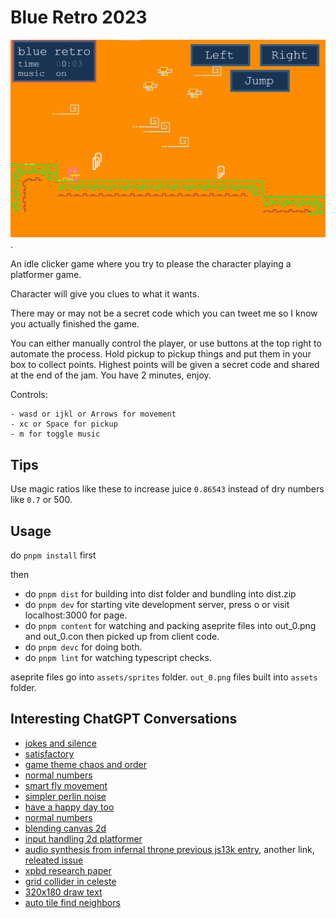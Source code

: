 # Blue Retro 2023

![Blue Retro](blue-retro2023.gif).

An idle clicker game where you try to please the character playing a platformer game.

Character will give you clues to what it wants. 

There may or may not be a secret code which you can tweet me so I know you actually finished the game.

You can either manually control the player, or use buttons at the top right to automate the process. Hold pickup to pickup things and put them in your box to collect points. Highest points will be given a secret code and shared at the end of the jam. You have 2 minutes, enjoy.

  Controls:

    - wasd or ijkl or Arrows for movement
    - xc or Space for pickup
    - m for toggle music

## Tips

Use magic ratios like these to increase juice `0.86543` instead of dry numbers like `0.7` or 500.


## Usage

do `pnpm install` first

then

- do `pnpm dist` for building into dist folder and bundling into dist.zip
- do `pnpm dev` for starting vite development server, press o or visit localhost:3000 for page.
- do `pnpm content` for watching and packing aseprite files into out_0.png and out_0.con then picked up from client code.
- do `pnpm devc` for doing both.
- do `pnpm lint` for watching typescript checks.

aseprite files go into `assets/sprites` folder. `out_0.png` files built into `assets` folder.


## Interesting ChatGPT Conversations
- [jokes and silence](https://chat.openai.com/share/98466d46-7fae-4478-9bae-5383720790e4)
- [satisfactory](https://chat.openai.com/share/08945156-4feb-4c3e-ae9c-fb66ef9e89f8)
- [game theme chaos and order](https://chat.openai.com/share/9cef6b75-dfcd-4ff3-9b3f-b3f7bbc8c0db)
- [normal numbers](https://chat.openai.com/share/6b1f9b25-7922-4a01-b10c-a8e1f18ee27a)
- [smart fly movement](https://chat.openai.com/share/27f6085e-3911-4944-b805-580f9aeb007a)
- [simpler perlin noise](https://chat.openai.com/share/37a84a0b-9180-48df-9e2f-e49fb887a5bd)
- [have a happy day too](https://chat.openai.com/share/9e8b39b4-23fb-41f6-82c7-5b3c42c09dcb)
- [normal numbers](https://chat.openai.com/share/fdf4ffef-13ac-4e6c-9ba6-4d3915e7184d)
- [blending canvas 2d](https://chat.openai.com/share/9f0fbf85-231c-4c08-a912-4457e9c5f0b7)
- [input handling 2d platformer](https://chat.openai.com/share/e35a861b-0d02-4f28-897f-d1afb5a6b95e)
- [audio synthesis from infernal throne previous js13k entry](https://chat.openai.com/share/957a3f2c-2d05-4ed2-885c-3c8af7c7caf9), another link, [releated issue](https://github.com/arikwex/infernal-sigil/issues/2)
- [xpbd research paper](https://chat.openai.com/share/ca063af5-3bc5-4b23-98f1-ffa385a3d7bd)
- [grid collider in celeste](https://chat.openai.com/share/8acb4217-a7c8-4d0f-b195-976dff67661c)
- [320x180 draw text](https://chat.openai.com/share/5a07abdb-a8d7-446e-80c4-7adea4badd7f)
- [auto tile find neighbors](https://chat.openai.com/share/ff6e1910-1ecf-4556-81f4-5b9e084fd962)
